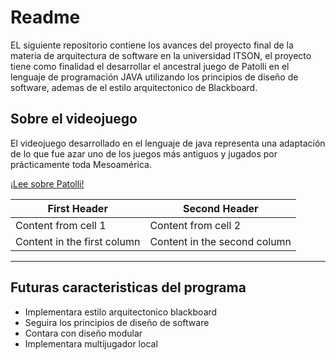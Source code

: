 # Readme
EL siguiente repositorio contiene los avances del proyecto final de la materia de arquitectura de software en la universidad ITSON, el proyecto tiene como finalidad el desarrollar el ancestral juego de Patolli en el lenguaje de programación JAVA utilizando los principios de diseño de software, ademas de el estilo arquitectonico de Blackboard. 

## Sobre el videojuego
El videojuego desarrollado en el lenguaje de java representa una adaptación de lo que fue azar uno de los juegos más antiguos y jugados por prácticamente toda Mesoamérica.

[¡Lee sobre Patolli!](https://drive.google.com/file/d/1UlbamqOIR-MzOyGLdCoA3T5gKfItrnr7/view)


First Header | Second Header
------------ | -------------
Content from cell 1 | Content from cell 2
Content in the first column | Content in the second column

----

## Futuras caracteristicas del programa
- Implementara estilo arquitectonico blackboard
- Seguira los principios de diseño de software
- Contara con diseño modular
- Implementara multijugador local

